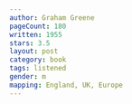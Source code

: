 ```yaml
---
author: Graham Greene
pageCount: 180
written: 1955
stars: 3.5
layout: post
category: book
tags: listened
gender: m
mapping: England, UK, Europe
---
```

